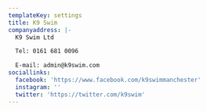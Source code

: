 ```yaml
---
templateKey: settings
title: K9 Swim
companyaddress: |-
  K9 Swim Ltd

  Tel: 0161 681 0096

  E-mail: admin@k9swim.com
sociallinks:
  facebook: 'https://www.facebook.com/k9swimmanchester'
  instagram: ''
  twitter: 'https://twitter.com/k9swim'
---
```


